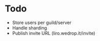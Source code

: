 # Todo

- Store users per guild/server
- Handle sharding
- Publish invite URL (liro.wedrop.it/invite)
